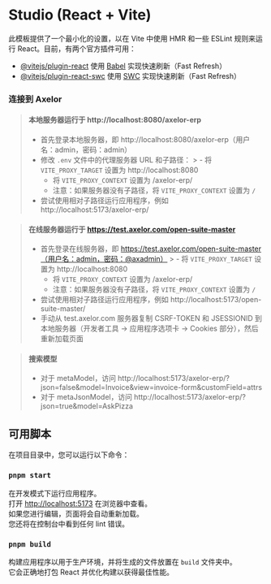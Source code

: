 # Studio (React + Vite)

此模板提供了一个最小化的设置，以在 Vite 中使用 HMR 和一些 ESLint 规则来运行 React。目前，有两个官方插件可用：

- [@vitejs/plugin-react](https://github.com/vitejs/vite-plugin-react/blob/main/packages/plugin-react/README.md) 使用 [Babel](https://babeljs.io/) 实现快速刷新（Fast Refresh）
- [@vitejs/plugin-react-swc](https://github.com/vitejs/vite-plugin-react-swc) 使用 [SWC](https://swc.rs/) 实现快速刷新（Fast Refresh）

### 连接到 Axelor

> #### 本地服务器运行于 http://localhost:8080/axelor-erp
>
> - 首先登录本地服务器，即 http://localhost:8080/axelor-erp（用户名：admin，密码：admin）
> - 修改 `.env` 文件中的代理服务器 URL 和子路径：
		>   - 将 `VITE_PROXY_TARGET` 设置为 http://localhost:8080
>   - 将 `VITE_PROXY_CONTEXT` 设置为 /axelor-erp/
>   - 注意：如果服务器没有子路径，将 `VITE_PROXY_CONTEXT` 设置为 `/`
> - 尝试使用相对子路径运行应用程序，例如 http://localhost:5173/axelor-erp/

> #### 在线服务器运行于 https://test.axelor.com/open-suite-master
>
> - 首先登录在线服务器，即 https://test.axelor.com/open-suite-master（用户名：admin，密码：@axadmin）
		>   - 将 `VITE_PROXY_TARGET` 设置为 http://localhost:8080
>   - 将 `VITE_PROXY_CONTEXT` 设置为 /axelor-erp/
>   - 注意：如果服务器没有子路径，将 `VITE_PROXY_CONTEXT` 设置为 `/`
> - 尝试使用相对子路径运行应用程序，例如 http://localhost:5173/open-suite-master/
> - 手动从 test.axelor.com 服务器复制 CSRF-TOKEN 和 JSESSIONID 到本地服务器（开发者工具 -> 应用程序选项卡 -> Cookies 部分），然后重新加载页面

> #### 搜索模型
>
> - 对于 metaModel，访问 http://localhost:5173/axelor-erp/?json=false&model=Invoice&view=invoice-form&customField=attrs
> - 对于 metaJsonModel，访问 http://localhost:5173/axelor-erp/?json=true&model=AskPizza

## 可用脚本

在项目目录中，您可以运行以下命令：

### `pnpm start`

在开发模式下运行应用程序。\
打开 [http://localhost:5173](http://localhost:5173) 在浏览器中查看。\
如果您进行编辑，页面将会自动重新加载。\
您还将在控制台中看到任何 lint 错误。

### `pnpm build`

构建应用程序以用于生产环境，并将生成的文件放置在 `build` 文件夹中。\
它会正确地打包 React 并优化构建以获得最佳性能。
